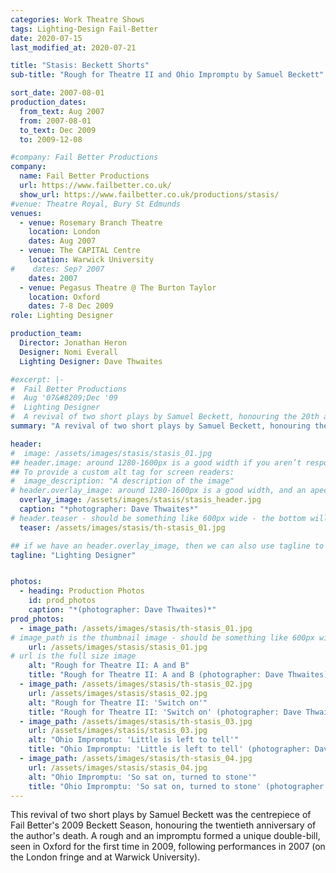 ```yaml
---
categories: Work Theatre Shows
tags: Lighting-Design Fail-Better
date: 2020-07-15
last_modified_at: 2020-07-21

title: "Stasis: Beckett Shorts"
sub-title: "Rough for Theatre II and Ohio Impromptu by Samuel Beckett"

sort_date: 2007-08-01
production_dates:
  from_text: Aug 2007
  from: 2007-08-01
  to_text: Dec 2009
  to: 2009-12-08

#company: Fail Better Productions
company:
  name: Fail Better Productions
  url: https://www.failbetter.co.uk/
  show_url: https://www.failbetter.co.uk/productions/stasis/
#venue: Theatre Royal, Bury St Edmunds
venues:
  - venue: Rosemary Branch Theatre
    location: London
    dates: Aug 2007
  - venue: The CAPITAL Centre
    location: Warwick University
#    dates: Sep? 2007
    dates: 2007
  - venue: Pegasus Theatre @ The Burton Taylor
    location: Oxford
    dates: 7-8 Dec 2009
role: Lighting Designer

production_team:
  Director: Jonathan Heron
  Designer: Nomi Everall
  Lighting Designer: Dave Thwaites

#excerpt: |-
#  Fail Better Productions
#  Aug '07&#8209;Dec '09
#  Lighting Designer
#  A revival of two short plays by Samuel Beckett, honouring the 20th anniversary of his death.
summary: "A revival of two short plays by Samuel Beckett, honouring the 20th anniversary of his death."

header:
#  image: /assets/images/stasis/stasis_01.jpg
## header.image: around 1280-1600px is a good width if you aren’t responsively serving up images. Probably shouldn't be very tall - ~320-400px, maybe less..??
## To provide a custom alt tag for screen readers:
#  image_description: "A description of the image"
# header.overlay_image: around 1280-1600px is a good width, and an apect ratio of 3:4 seems to work (for me...)
  overlay_image: /assets/images/stasis/stasis_header.jpg
  caption: "*photographer: Dave Thwaites*"
# header.teaser - should be something like 600px wide - the bottom will get cropped off if more than ~300px(?) tall, as the archive page resizes...
  teaser: /assets/images/stasis/th-stasis_01.jpg

## if we have an header.overlay_image, then we can also use tagline to highlight my production role(s).  Note: can use MarkDown...:
tagline: "Lighting Designer"


photos:
  - heading: Production Photos
    id: prod_photos
    caption: "*(photographer: Dave Thwaites)*"
prod_photos:
  - image_path: /assets/images/stasis/th-stasis_01.jpg
# image_path is the thumbnail image - should be something like 600px wide
    url: /assets/images/stasis/stasis_01.jpg
# url is the full size image
    alt: "Rough for Theatre II: A and B"
    title: "Rough for Theatre II: A and B (photographer: Dave Thwaites)"
  - image_path: /assets/images/stasis/th-stasis_02.jpg
    url: /assets/images/stasis/stasis_02.jpg
    alt: "Rough for Theatre II: 'Switch on'"
    title: "Rough for Theatre II: 'Switch on' (photographer: Dave Thwaites)"
  - image_path: /assets/images/stasis/th-stasis_03.jpg
    url: /assets/images/stasis/stasis_03.jpg
    alt: "Ohio Impromptu: 'Little is left to tell'"
    title: "Ohio Impromptu: 'Little is left to tell' (photographer: Dave Thwaites)"
  - image_path: /assets/images/stasis/th-stasis_04.jpg
    url: /assets/images/stasis/stasis_04.jpg
    alt: "Ohio Impromptu: 'So sat on, turned to stone'"
    title: "Ohio Impromptu: 'So sat on, turned to stone' (photographer: Dave Thwaites)"
---
```

This revival of two short plays by Samuel Beckett was the centrepiece of Fail Better's 2009 Beckett Season, honouring the twentieth anniversary of the author's death. A rough and an impromptu formed a unique double-bill, seen in Oxford for the first time in 2009, following performances in 2007 (on the London fringe and at Warwick University).